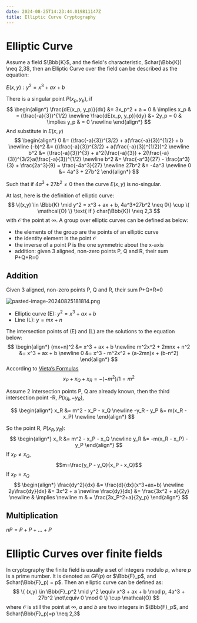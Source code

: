 ```yaml
---
date: 2024-08-25T14:23:44.019811147Z
title: Elliptic Curve Cryptography
---
```

# Elliptic Curve

Assume a field $\Bbb{K}$, and the field's characteristic, $char(\Bbb{K}) \neq 2,3$, then an Elliptic Curve over the field can be described as the equation:

$E(x, y): y^2 = x^3 + ax + b$  

There is a singular point $P(x_p, y_p)$, if
$$
\begin{align*}
\frac{dE(x_p, y_p)}{dx} &= 3x_p^2 + a = 0 & \implies x_p & = (\frac{-a}{3})^{1/2} \newline
\frac{dE(x_p, y_p)}{dy} &= 2y_p = 0 & \implies y_p & = 0 \newline
\end{align*}
$$
And substitute in $E(x,y)$
$$
\begin{align*}
0 &= (\frac{-a}{3})^{3/2} + a(\frac{-a}{3})^{1/2} + b \newline
(-b)^2 &= ((\frac{-a}{3})^{3/2} + a(\frac{-a}{3})^{1/2})^2 \newline
b^2 &= (\frac{-a}{3})^{3} + a^2(\frac{-a}{3}) + 2(\frac{-a}{3})^{3/2}a(\frac{-a}{3})^{1/2} \newline
b^2 &=  \frac{-a^3}{27} - \frac{a^3}{3} + \frac{2a^3}{9} = \frac{-4a^3}{27} \newline
27b^2 &= -4a^3  \newline
0 &= 4a^3 + 27b^2
\end{align*}
$$

Such that if $4a^3+27b^2 \neq 0$ then the curve $E(x,y)$ is no-singular.

At last, here is the definition of elliptic curve:
$$
\{(x,y) \in \Bbb{K} \mid y^2 = x^3 + ax + b, 4a^3+27b^2 \neq 0\} \cup \{ \mathcal{O} \} \text{ if } char(\Bbb{K}) \neq 2,3
$$
with $\mathcal{O}$ the point at $\infty$. A group over elliptic curves can be defined as below:

- the elements of the group are the points of an elliptic curve
- the identity element is the point $\mathcal{O}$
- the inverse of a point P is the one symmetric about the x-axis
- addition: given 3 aligned, non-zero points P, Q and R, their sum P+Q+R=0

## Addition

Given 3 aligned, non-zero points P, Q and R, their sum P+Q+R=0

![pasted-image-20240825181814.png](/assets/pasted-image-20240825181814.png)

- Elliptic curve (E): $y^2 = x^3 + ax + b$
- Line (L): $y=mx+n$ 

The intersection points of (E) and (L) are the solutions to the equation below:
$$
\begin{align*}
(mx+n)^2 &= x^3 + ax + b \newline
m^2x^2 + 2mnx + n^2 &= x^3 + ax + b \newline
0 &= x^3 - m^2x^2 + (a-2mn)x + (b-n^2)
\end{align*}
$$
According to [Vieta’s Formulas](https://en.wikipedia.org/wiki/Vieta%27s_formulas)
$$
x_P + x_Q + x_R = -(-m^2) / 1 = m^2
$$

Assume 2 intersection points P, Q are already known, then the third intersection point -R, $P(x_R, -y_R)$, 

$$
\begin{align*}
x_R &= m^2 - x_P - x_Q \newline
-y_R - y_P &= m(x_R - x_P)  \newline
\end{align*}
$$

So the point R, $P(x_R, y_R)$:
$$
\begin{align*}
x_R &= m^2 - x_P - x_Q \newline
y_R &= -m(x_R - x_P)  - y_P
\end{align*}
$$
If $x_P \neq x_Q$, 
$$m=\frac{y_P - y_Q}{x_P - x_Q}$$
If $x_P = x_Q$
$$
\begin{align*}
\frac{dy^2}{dx} &= \frac{d}{dx}(x^3+ax+b) \newline
2y\frac{dy}{dx} &= 3x^2 + a \newline
\frac{dy}{dx} &= \frac{3x^2 + a}{2y} \newline
& \implies \newline
m & = \frac{3x_P^2+a}{2y_p}
\end{align*}
$$


## Multiplication

$nP = P + P + ... + P$

# Elliptic Curves over finite fields

In cryptography the finite field is usually a set of integers modulo $p$, where $p$ is a prime number.  It is denoted as $GF(p)$ or $\Bbb{F}_p$, and $char(\Bbb{F}_p) = p$. Then an elliptic curve can be defined as:
$$
\{ (x,y) \in \Bbb{F}_p^2 \mid y^2 \equiv x^3 + ax + b \mod p, 4a^3 + 27b^2 \not\equiv 0 \mod 0 \} \cup \mathcal{O}
$$
where $\mathcal{O}$ is still the point at $\infty$, $a$ and $b$ are two integers in $\Bbb{F}_p$, and $char(\Bbb{F}_p)=p \neq 2,3$

